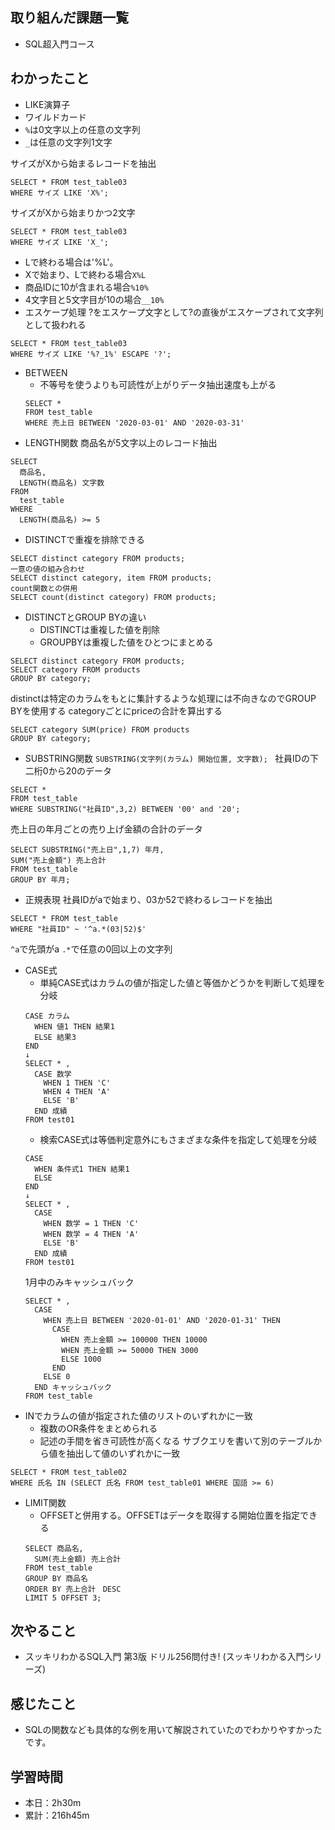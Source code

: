 ## 取り組んだ課題一覧
- SQL超入門コース
## わかったこと
- LIKE演算子
- ワイルドカード
- `%`は0文字以上の任意の文字列
- `_`は任意の文字列1文字

サイズがXから始まるレコードを抽出
```
SELECT * FROM test_table03
WHERE サイズ LIKE 'X%';
```
サイズがXから始まりかつ2文字
```
SELECT * FROM test_table03
WHERE サイズ LIKE 'X_';
```
- Lで終わる場合は'%L'。
- Xで始まり、Lで終わる場合`X%L`
- 商品IDに10が含まれる場合`%10%`
- 4文字目と5文字目が10の場合`__10%`
- エスケープ処理
?をエスケープ文字として?の直後がエスケープされて文字列として扱われる
```
SELECT * FROM test_table03
WHERE サイズ LIKE '%?_1%' ESCAPE '?';
```
- BETWEEN
  - 不等号を使うよりも可読性が上がりデータ抽出速度も上がる
  ```
  SELECT *
  FROM test_table
  WHERE 売上日 BETWEEN '2020-03-01' AND '2020-03-31'
  ```
- LENGTH関数
商品名が5文字以上のレコード抽出
```
SELECT
  商品名,
  LENGTH(商品名) 文字数
FROM
  test_table
WHERE
  LENGTH(商品名) >= 5
```
- DISTINCTで重複を排除できる
```
SELECT distinct category FROM products;
一意の値の組み合わせ
SELECT distinct category, item FROM products;
count関数との併用
SELECT count(distinct category) FROM products;
```
- DISTINCTとGROUP BYの違い
  - DISTINCTは重複した値を削除
  - GROUPBYは重複した値をひとつにまとめる
```
SELECT distinct category FROM products;
SELECT category FROM products
GROUP BY category;
```
distinctは特定のカラムをもとに集計するような処理には不向きなのでGROUP BYを使用する
categoryごとにpriceの合計を算出する
```
SELECT category SUM(price) FROM products
GROUP BY category;
```
- SUBSTRING関数
`SUBSTRING(文字列(カラム) 開始位置, 文字数); `
社員IDの下二桁0から20のデータ
```
SELECT *
FROM test_table
WHERE SUBSTRING("社員ID",3,2) BETWEEN '00' and '20';
```
売上日の年月ごとの売り上げ金額の合計のデータ
```
SELECT SUBSTRING("売上日",1,7) 年月, 
SUM("売上金額") 売上合計
FROM test_table
GROUP BY 年月;
```
- 正規表現
社員IDがaで始まり、03か52で終わるレコードを抽出
```
SELECT * FROM test_table
WHERE "社員ID" ~ '^a.*(03|52)$'
```
`^a`で先頭がa
`.*`で任意の0回以上の文字列

- CASE式
  - 単純CASE式はカラムの値が指定した値と等価かどうかを判断して処理を分岐
  ```
  CASE カラム
    WHEN 値1 THEN 結果1
    ELSE 結果3
  END
  ↓
  SELECT * ,
    CASE 数学
      WHEN 1 THEN 'C'
      WHEN 4 THEN 'A'
      ELSE 'B'
    END 成績
  FROM test01
  ```
  - 検索CASE式は等価判定意外にもさまざまな条件を指定して処理を分岐
  ```
  CASE
    WHEN 条件式1 THEN 結果1
    ELSE
  END
  ↓
  SELECT * ,
    CASE 
      WHEN 数学 = 1 THEN 'C'
      WHEN 数学 = 4 THEN 'A'
      ELSE 'B'
    END 成績
  FROM test01
  ```
  1月中のみキャッシュバック
  ```
  SELECT * ,
    CASE 
      WHEN 売上日 BETWEEN '2020-01-01' AND '2020-01-31' THEN
        CASE
          WHEN 売上金額 >= 100000 THEN 10000
          WHEN 売上金額 >= 50000 THEN 3000
          ELSE 1000
        END
      ELSE 0
    END キャッシュバック
  FROM test_table
  ```
- INでカラムの値が指定された値のリストのいずれかに一致
  - 複数のOR条件をまとめられる
  - 記述の手間を省き可読性が高くなる
サブクエリを書いて別のテーブルから値を抽出して値のいずれかに一致
```
SELECT * FROM test_table02
WHERE 氏名 IN (SELECT 氏名 FROM test_table01 WHERE 国語 >= 6)
```
- LIMIT関数
  - OFFSETと併用する。OFFSETはデータを取得する開始位置を指定できる
  ```
  SELECT 商品名,
    SUM(売上金額) 売上合計
  FROM test_table
  GROUP BY 商品名
  ORDER BY 売上合計　DESC
  LIMIT 5 OFFSET 3;
  ```
## 次やること
- スッキリわかるSQL入門 第3版 ドリル256問付き! (スッキリわかる入門シリーズ)
## 感じたこと
- SQLの関数なども具体的な例を用いて解説されていたのでわかりやすかったです。
## 学習時間
- 本日：2h30m
- 累計：216h45m
